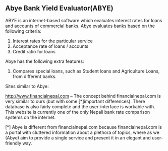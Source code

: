 ## Abye Bank Yield Evaluator(ABYE)


ABYE is an internet-based software which evaluates interest rates for loans and accounts of commercial banks. Abye evaluates banks based on the following criteria:


1. Interest rates for the particular service
2. Acceptance rate of loans / accounts
3. Credit ratio for loans


Abye has the following extra features:
1. Compares special loans, such as Student loans and Agriculture Loans, from different banks.


Sites similar to Abye:

http://www.financialnepal.com – The concept behind financialnepal.com is very similar to ours (but with some [*]important differences). There database is also fairly complete and the user-interface is workable with. This website is currently one of the only Nepali bank rate comparison systems on the internet.


[*] Abye is different from financialnepal.com because financialnepal.com is a portal with cluttered information about a plethora of topics, where as we (Abye) aim to provide a single service and present it in an elegant and user-friendly way.
